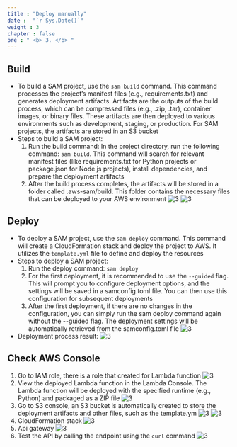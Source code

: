 ```yaml
---
title : "Deploy manually"
date :  "`r Sys.Date()`" 
weight : 3 
chapter : false
pre : " <b> 3. </b> "
---
```


## Build

- To build a SAM project, use the `sam build` command. This command processes the project’s manifest files (e.g., requirements.txt) and generates deployment artifacts. Artifacts are the outputs of the build process, which can be compressed files (e.g., .zip, .tar), container images, or binary files. These artifacts are then deployed to various environments such as development, staging, or production. For SAM projects, the artifacts are stored in an S3 bucket
- Steps to build a SAM project:
  1. Run the build command: In the project directory, run the following command: `sam build`. This command will search for relevant manifest files (like requirements.txt for Python projects or package.json for Node.js projects), install dependencies, and prepare the deployment artifacts
  2. After the build process completes, the artifacts will be stored in a folder called .aws-sam/build. This folder contains the necessary files that can be deployed to your AWS environment
![3](/images/3/build-out.png)
![3](/images/3/build-artifact.png)

## Deploy

- To deploy a SAM project, use the `sam deploy` command. This command will create a CloudFormation stack and deploy the project to AWS. It utilizes the `template.yml` file to define and deploy the resources
- Steps to deploy a SAM project:
  1. Run the deploy command: `sam deploy`
  2. For the first deployment, it is recommended to use the `--guided` flag. This will prompt you to configure deployment options, and the settings will be saved in a samconfig.toml file. You can then use this configuration for subsequent deployments
  3. After the first deployment, if there are no changes in the configuration, you can simply run the sam deploy command again without the --guided flag. The deployment settings will be automatically retrieved from the samconfig.toml file
![3](/images/3/deploy.png)
- Deployment process result:
![3](/images/3/deploy-out.png)

## Check AWS Console

1. Go to IAM role, there is a role that created for Lambda function
![3](/images/3/role.png)
2. View the deployed Lambda function in the Lambda Console. The Lambda function will be deployed with the specified runtime (e.g., Python) and packaged as a ZIP file
![3](/images/3/lambda.png)
3. Go to S3 console, an S3 bucket is automatically created to store the deployment artifacts and other files, such as the template.ym
![3](/images/3/s3.png)
![3](/images/3/artifact.png)
4. CloudFormation stack
![3](/images/3/cfs.png)
5. Api gateway
![3](/images/3/apigw.png)
6. Test the API by calling the endpoint using the `curl` command
![3](/images/3/test-endpoint.png)
